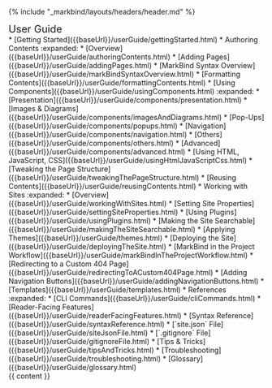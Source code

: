{% include "_markbind/layouts/headers/header.md" %}

<div id="flex-body">
  <nav id="site-nav">
    <div class="site-nav-top">
      <div class="fw-bold mb-2" style="font-size: 1.25rem;">
        User Guide
      </div>
    </div>
    <div class="nav-component slim-scroll">
      <site-nav>
* [Getting Started]({{baseUrl}}/userGuide/gettingStarted.html)
* Authoring Contents :expanded:
  * [Overview]({{baseUrl}}/userGuide/authoringContents.html)
  * [Adding Pages]({{baseUrl}}/userGuide/addingPages.html)
  * [MarkBind Syntax Overview]({{baseUrl}}/userGuide/markBindSyntaxOverview.html)
  * [Formatting Contents]({{baseUrl}}/userGuide/formattingContents.html)
  * [Using Components]({{baseUrl}}/userGuide/usingComponents.html) :expanded:
    * [Presentation]({{baseUrl}}/userGuide/components/presentation.html)
    * [Images & Diagrams]({{baseUrl}}/userGuide/components/imagesAndDiagrams.html)
    * [Pop-Ups]({{baseUrl}}/userGuide/components/popups.html)
    * [Navigation]({{baseUrl}}/userGuide/components/navigation.html)
    * [Others]({{baseUrl}}/userGuide/components/others.html)
    * [Advanced]({{baseUrl}}/userGuide/components/advanced.html)
  * [Using HTML, JavaScript, CSS]({{baseUrl}}/userGuide/usingHtmlJavaScriptCss.html)
  * [Tweaking the Page Structure]({{baseUrl}}/userGuide/tweakingThePageStructure.html)
  * [Reusing Contents]({{baseUrl}}/userGuide/reusingContents.html)
* Working with Sites :expanded:
  * [Overview]({{baseUrl}}/userGuide/workingWithSites.html)
  * [Setting Site Properties]({{baseUrl}}/userGuide/settingSiteProperties.html)
  * [Using Plugins]({{baseUrl}}/userGuide/usingPlugins.html)
  * [Making the Site Searchable]({{baseUrl}}/userGuide/makingTheSiteSearchable.html)
  * [Applying Themes]({{baseUrl}}/userGuide/themes.html)
  * [Deploying the Site]({{baseUrl}}/userGuide/deployingTheSite.html)
  * [MarkBind in the Project Workflow]({{baseUrl}}/userGuide/markBindInTheProjectWorkflow.html)
  * [Redirecting to a Custom 404 Page]({{baseUrl}}/userGuide/redirectingToACustom404Page.html)
  * [Adding Navigation Buttons]({{baseUrl}}/userGuide/addingNavigationButtons.html)
  * [Templates]({{baseUrl}}/userGuide/templates.html)
* References :expanded:
  * [CLI Commands]({{baseUrl}}/userGuide/cliCommands.html)
  * [Reader-Facing Features]({{baseUrl}}/userGuide/readerFacingFeatures.html)
  * [Syntax Reference]({{baseUrl}}/userGuide/syntaxReference.html)
  * [`site.json` File]({{baseUrl}}/userGuide/siteJsonFile.html)
  * [`.gitignore` File]({{baseUrl}}/userGuide/gitignoreFile.html)
  * [Tips & Tricks]({{baseUrl}}/userGuide/tipsAndTricks.html)
  * [Troubleshooting]({{baseUrl}}/userGuide/troubleshooting.html)
  * [Glossary]({{baseUrl}}/userGuide/glossary.html)
      </site-nav>
    </div>
  </nav>
  <div id="content-wrapper">
    <breadcrumb />
    {{ content }}
  </div>
  <nav id="page-nav">
    <div class="nav-component slim-scroll">
      <page-nav />
    </div>
  </nav>
  <scroll-top-button></scroll-top-button>
</div>

<include src="footers/footer.md" />
